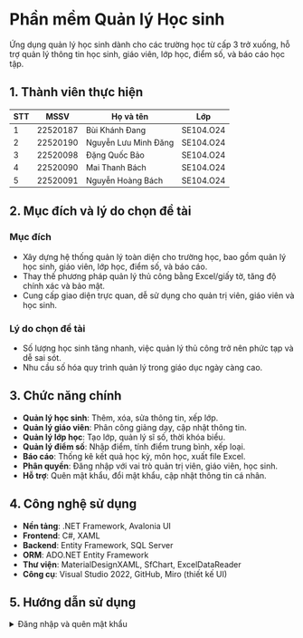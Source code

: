 # Phần mềm Quản lý Học sinh

Ứng dụng quản lý học sinh dành cho các trường học từ cấp 3 trở xuống, hỗ trợ quản lý thông tin học sinh, giáo viên, lớp học, điểm số, và báo cáo học tập.

## 1. Thành viên thực hiện

| STT | MSSV     | Họ và tên              | Lớp       |
|-----|----------|------------------------|-----------|
| 1   | 22520187 | Bùi Khánh Đang         | SE104.O24 |
| 2   | 22520190 | Nguyễn Lưu Minh Đăng   | SE104.O24 |
| 3   | 22520098 | Đặng Quốc Bảo          | SE104.O24 |
| 4   | 22520090 | Mai Thanh Bách         | SE104.O24 |
| 5   | 22520091 | Nguyễn Hoàng Bách      | SE104.O24 |

## 2. Mục đích và lý do chọn đề tài

### Mục đích
- Xây dựng hệ thống quản lý toàn diện cho trường học, bao gồm quản lý học sinh, giáo viên, lớp học, điểm số, và báo cáo.
- Thay thế phương pháp quản lý thủ công bằng Excel/giấy tờ, tăng độ chính xác và bảo mật.
- Cung cấp giao diện trực quan, dễ sử dụng cho quản trị viên, giáo viên và học sinh.

### Lý do chọn đề tài
- Số lượng học sinh tăng nhanh, việc quản lý thủ công trở nên phức tạp và dễ sai sót.
- Nhu cầu số hóa quy trình quản lý trong giáo dục ngày càng cao.

## 3. Chức năng chính
- **Quản lý học sinh**: Thêm, xóa, sửa thông tin, xếp lớp.
- **Quản lý giáo viên**: Phân công giảng dạy, cập nhật thông tin.
- **Quản lý lớp học**: Tạo lớp, quản lý sĩ số, thời khóa biểu.
- **Quản lý điểm số**: Nhập điểm, tính điểm trung bình, xếp loại.
- **Báo cáo**: Thống kê kết quả học kỳ, môn học, xuất file Excel.
- **Phân quyền**: Đăng nhập với vai trò quản trị viên, giáo viên, học sinh.
- **Hỗ trợ**: Quên mật khẩu, đổi mật khẩu, cập nhật thông tin cá nhân.

## 4. Công nghệ sử dụng
- **Nền tảng**: .NET Framework, Avalonia UI
- **Frontend**: C#, XAML
- **Backend**: Entity Framework, SQL Server
- **ORM**: ADO.NET Entity Framework
- **Thư viện**: MaterialDesignXAML, SfChart, ExcelDataReader
- **Công cụ**: Visual Studio 2022, GitHub, Miro (thiết kế UI)

## 5. Hướng dẫn sử dụng

<details>
  <summary>Đăng nhập và quên mật khẩu</summary>

| ![](./ReadmeAssets/Login.png) | ![](./ReadmeAssets/ForgotPassword.png) |
| :---------------------------: | :------------------------------------: |
|     _Màn hình đăng nhập_      |        _Màn hình quên mật khẩu_        |

1. Nhập tên đăng nhập - textbox
2. Nhập mật khẩu - passwordbox
3. Ghi nhớ đăng nhập - checkbox
4. Đăng nhập - button
5. Chuyển sang màn hình quên mật khẩu - button
6. Nhập Email để xác thực danh tính - textbox
7. Nhập mã OTP được gửi về Email - textbox and button
8. Nhập mật khẩu mới - passwordbox
9. Nhập lại mật khẩu mới - passwordbox

</details>
